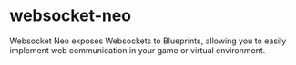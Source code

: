 # websocket-neo
Websocket Neo exposes Websockets to Blueprints, allowing you to easily implement web communication in your game or virtual environment.
